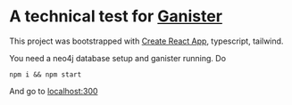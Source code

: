 # A technical test for [Ganister](https://www.ganister.eu/)

This project was bootstrapped with [Create React App](https://github.com/facebook/create-react-app), typescript, tailwind.

You need a neo4j database setup and ganister running.
Do

``
  npm i && npm start 
``

And go to [localhost:300](http://localhost:300)
